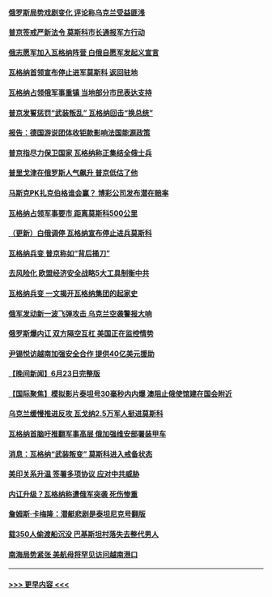 #### [俄罗斯局势戏剧变化 评论称乌克兰受益匪浅](../pages/prog202/a103737618.md?t=06250643) 
#### [普京签戒严新法令 莫斯科市长通报军方行动](../pages/prog202/a103737505.md?t=06250643) 
#### [俄志愿军加入瓦格纳阵营 白俄自愿军发起义宣言](../pages/prog202/a103737568.md?t=06250643) 
#### [瓦格纳首领宣布停止进军莫斯科 返回驻地](../pages/prog202/a103737563.md?t=06250643) 
#### [瓦格纳占领俄军事重镇 当地部分市民表达支持](../pages/prog202/a103737493.md?t=06250643) 
#### [普京发誓惩罚“武装叛乱” 瓦格纳回击“换总统”](../pages/prog202/a103737464.md?t=06250643) 
#### [报告：德国游说团体收钜款影响法国能源政策](../pages/prog202/a103737511.md?t=06250643) 
#### [普京指尽力保卫国家 瓦格纳称正集结全俄士兵](../pages/prog202/a103737507.md?t=06250643) 
#### [普里戈津在俄罗斯人气飙升 普京低估了他](../pages/prog202/a103737374.md?t=06250643) 
#### [马斯克PK扎克伯格谁会赢？ 博彩公司发布潜在赔率](../pages/prog202/a103737370.md?t=06250643) 
#### [瓦格纳占领军事要市 距离莫斯科500公里](../pages/prog202/a103737365.md?t=06250643) 
#### [（更新）白俄调停 瓦格纳宣布停止进兵莫斯科](../pages/prog202/a103737182.md?t=06250643) 
#### [瓦格纳兵变 普京称如“背后捅刀”](../pages/prog202/a103737347.md?t=06250643) 
#### [去风险化 欧盟经济安全战略5大工具制衡中共](../pages/prog202/a103737334.md?t=06250643) 
#### [瓦格纳兵变 一文揭开瓦格纳集团的起家史](../pages/prog202/a103737308.md?t=06250643) 
#### [俄军发动新一波飞弹攻击 乌克兰空袭警报大响](../pages/prog202/a103737295.md?t=06250643) 
#### [俄罗斯爆内讧 双方隔空互杠 美国正在监控情势](../pages/prog202/a103737251.md?t=06250643) 
#### [尹锡悦访越南加强安全合作 提供40亿美元援助](../pages/prog202/a103737257.md?t=06250643) 
#### [【晚间新闻】6月23日完整版](../pages/prog202/a103737095.md?t=06250643) 
#### [【国际聚焦】模拟影片泰坦号30毫秒内内爆 澳阻止俄使馆建在国会附近](../pages/prog202/a103737099.md?t=06250643) 
#### [乌克兰缓慢推进反攻 瓦戈纳2.5万军人挺进莫斯科](../pages/prog202/a103737097.md?t=06250643) 
#### [瓦格纳首脑吁推翻军事高层 俄加强维安部署装甲车](../pages/prog202/a103737088.md?t=06250643) 
#### [消息：瓦格纳“武装叛变” 莫斯科进入戒备状态](../pages/prog202/a103737052.md?t=06250643) 
#### [美印关系升温 签署多项协议 应对中共威胁](../pages/prog202/a103736999.md?t=06250643) 
#### [内讧升级？瓦格纳称遭俄军突袭 死伤惨重](../pages/prog202/a103737010.md?t=06250643) 
#### [詹姆斯·卡梅隆：潜艇悲剧是泰坦尼克号翻版](../pages/prog202/a103737007.md?t=06250643) 
#### [载350人偷渡船沉没 巴基斯坦村落失去整代男人](../pages/prog202/a103736772.md?t=06250643) 
#### [南海局势紧张 美航母将罕见访问越南港口](../pages/prog202/a103736941.md?t=06250643) 

----
#### [ >>> 更早内容 <<< ](../indexes/prog202-earlier.md)
